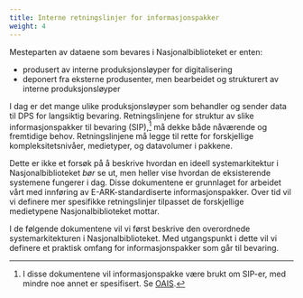 ```yaml
---
title: Interne retningslinjer for informasjonspakker
weight: 4
---
```


Mesteparten av dataene som bevares i Nasjonalbiblioteket er enten: 
- produsert av interne produksjonsløyper for digitalisering 
- deponert fra eksterne produsenter, men bearbeidet og strukturert av interne produksjonsløyper 

I dag er det mange ulike produksjonsløyper som behandler og sender data til DPS for langsiktig bevaring.
Retningslinjene for struktur av slike informasjonspakker til bevaring (SIP),[^1] må dekke både nåværende og fremtidige behov.
Retningslinjene må legge til rette for forskjellige kompleksitetsnivåer, medietyper, og datavolumer i pakkene.

Dette er ikke et forsøk på å beskrive hvordan en ideell systemarkitektur i Nasjonalbiblioteket *bør* se ut, men heller vise hvordan de eksisterende systemene fungerer i dag.
Disse dokumentene er grunnlaget for arbeidet vårt med innføring av E-ARK-standardiserte informasjonspakker.
Over tid vil vi definere mer spesifikke retningslinjer tilpasset de forskjellige medietypene Nasjonalbiblioteket mottar.

I de følgende dokumentene vil vi først beskrive den overordnede systemarkitekturen i Nasjonalbiblioteket. 
Med utgangspunkt i dette vil vi definere et praktisk omfang for informasjonspakker som går til bevaring.

[^1]: I disse dokumentene vil informasjonspakke være brukt om SIP-er, med mindre noe annet er spesifisert. Se [OAIS](/nb/oais/).

